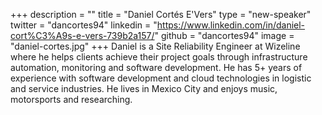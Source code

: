 +++
description = ""
title = "Daniel Cortés E'Vers"
type = "new-speaker"
twitter = "dancortes94"
linkedin = "https://www.linkedin.com/in/daniel-cort%C3%A9s-e-vers-739b2a157/"
github = "dancortes94"
image = "daniel-cortes.jpg"
+++
Daniel is a Site Reliability Engineer at Wizeline where he helps clients achieve their project goals through infrastructure automation, monitoring and software development. He has 5+ years of experience with software development and cloud technologies in logistic and service industries.
He lives in Mexico City and enjoys music, motorsports and researching.